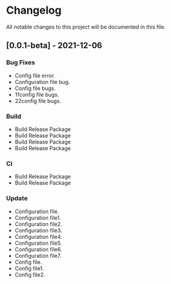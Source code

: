 # Changelog
All notable changes to this project will be documented in this file.

## [0.0.1-beta] - 2021-12-06

### Bug Fixes

- Config file error.
- Configuration file bug.
- Config file bugs.
- 11config file bugs.
- 22config file bugs.

### Build

- Build Release Package
- Build Release Package
- Build Release Package
- Build Release Package

### Ci

- Build Release Package
- Build Release Package

### Update

- Configuration file.
- Configuration file1.
- Configuration file2.
- Configuration file3.
- Configuration file4.
- Configuration file5.
- Configuration file6.
- Configuration file7.
- Config file.
- Config file1.
- Config file2.

<!-- generated by git-cliff -->
